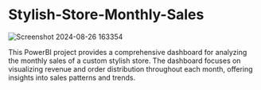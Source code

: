 # Stylish-Store-Monthly-Sales
![Screenshot 2024-08-26 163354](https://github.com/user-attachments/assets/5a07fe6e-afe3-4b2a-8621-5954bda6b48e)

This PowerBI project provides a comprehensive dashboard for analyzing the monthly sales of a custom stylish store. The dashboard focuses on visualizing revenue and order distribution throughout each month, offering insights into sales patterns and trends.


